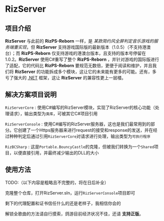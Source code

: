 # RizServer
## 项目介绍
**RizServer** 与此前的 **RizPS-Reborn** 一样，是 *某款简约风全屏判定音乐游戏的服务端重实现*，但 **RizServer** 支持游戏国际版的最新版本（1.0.5）（不支持港澳台）；而 **RizPS-Reborn** 仅支持游戏的港澳台版本，且支持的版本号停留在1.0.2。**RizServer** 使用C#重写了整个 **RizPS-Reborn** ，并针对游戏的国际版进行了适配，它的代码比 **RizPS-Reborn** 要规范无数倍，更便于阅读和维护，并且我们将 **RizServer** 的功能拆成多个模块，这让它的未来能有更多的可能。还有，多亏了强大的 [.NET](https://dot.net) 框架，这让 **RizServer** 的兼容性更上一层楼。
## 解决方案项目说明
`RizServerCore` : 使用C#编写的RizServer模块，实现了RizServer的核心功能（处理请求），输出类型为`类库`，可被其它C#项目引用

`RizServerConsole` : 使用C#编写的RizServer服务器，这也是我们最常用到的部分。它创建了一个Https服务器来进行request的接受和response的发送，并在经过种种判定后通过引用`RizServerCore`对请求进行处理，输出类型为`可执行程序`

`RizBCSharp` : 这是`Portable.BouncyCastle`的克隆，但被我们转换为一个`Shared`项目，以便直接引用，并最终减少输出的DLL的大小
## 使用方法
TODO:（以下内容是粗略且不完整的，将在日后补全）

克隆整个仓库，打开RizServer.sln，运行`RizServerConsole`项目即可

剩下的代理配置和证书信任什么的还是老样子，我相信你会的

解锁全歌曲的方法请自行摸索，鸽游目前经济状况不佳，还请 **支持正版**。